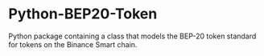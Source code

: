 # Python-BEP20-Token
 Python package containing a class that models the BEP-20 token standard for tokens on the Binance Smart chain. 
